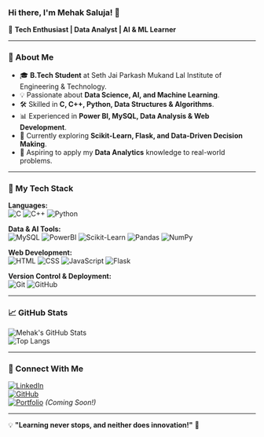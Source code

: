 ### Hi there, I'm Mehak Saluja! 👋

🚀 **Tech Enthusiast | Data Analyst | AI & ML Learner**

---

### 🌟 About Me
- 🎓 **B.Tech Student** at Seth Jai Parkash Mukand Lal Institute of Engineering & Technology.
- 💡 Passionate about **Data Science, AI, and Machine Learning**.
- 🛠️ Skilled in **C, C++, Python, Data Structures & Algorithms**.
- 📊 Experienced in **Power BI, MySQL, Data Analysis & Web Development**.
- 🌱 Currently exploring **Scikit-Learn, Flask, and Data-Driven Decision Making**.
- 🎯 Aspiring to apply my **Data Analytics** knowledge to real-world problems.

---

### 🚀 My Tech Stack

**Languages:**  
![C](https://img.shields.io/badge/C-00599C?style=for-the-badge&logo=c&logoColor=white) ![C++](https://img.shields.io/badge/C%2B%2B-00599C?style=for-the-badge&logo=c%2B%2B&logoColor=white) ![Python](https://img.shields.io/badge/Python-3776AB?style=for-the-badge&logo=python&logoColor=white)

**Data & AI Tools:**  
![MySQL](https://img.shields.io/badge/MySQL-4479A1?style=for-the-badge&logo=mysql&logoColor=white) ![PowerBI](https://img.shields.io/badge/PowerBI-F2C811?style=for-the-badge&logo=power-bi&logoColor=black) ![Scikit-Learn](https://img.shields.io/badge/Scikit--Learn-F7931E?style=for-the-badge&logo=scikit-learn&logoColor=white) ![Pandas](https://img.shields.io/badge/Pandas-150458?style=for-the-badge&logo=pandas&logoColor=white) ![NumPy](https://img.shields.io/badge/NumPy-013243?style=for-the-badge&logo=numpy&logoColor=white)

**Web Development:**  
![HTML](https://img.shields.io/badge/HTML5-E34F26?style=for-the-badge&logo=html5&logoColor=white) ![CSS](https://img.shields.io/badge/CSS3-1572B6?style=for-the-badge&logo=css3&logoColor=white) ![JavaScript](https://img.shields.io/badge/JavaScript-F7DF1E?style=for-the-badge&logo=javascript&logoColor=black) ![Flask](https://img.shields.io/badge/Flask-000000?style=for-the-badge&logo=flask&logoColor=white)

**Version Control & Deployment:**  
![Git](https://img.shields.io/badge/Git-F05032?style=for-the-badge&logo=git&logoColor=white) ![GitHub](https://img.shields.io/badge/GitHub-181717?style=for-the-badge&logo=github&logoColor=white)

---

### 📈 GitHub Stats

![Mehak's GitHub Stats](https://github-readme-stats.vercel.app/api?username=MehakSaluja&show_icons=true&theme=radical)  
![Top Langs](https://github-readme-stats.vercel.app/api/top-langs/?username=MehakSaluja&layout=compact&theme=radical)

---

### 🔗 Connect With Me

[![LinkedIn](https://img.shields.io/badge/LinkedIn-0A66C2?style=for-the-badge&logo=linkedin&logoColor=white)](https://www.linkedin.com/in/mehak-saluja/)  
[![GitHub](https://img.shields.io/badge/GitHub-181717?style=for-the-badge&logo=github&logoColor=white)](https://github.com/MehakSaluja)  
[![Portfolio](https://img.shields.io/badge/Portfolio-000000?style=for-the-badge&logo=About.me&logoColor=white)](#) *(Coming Soon!)*

---

💡 **"Learning never stops, and neither does innovation!"** 🚀
